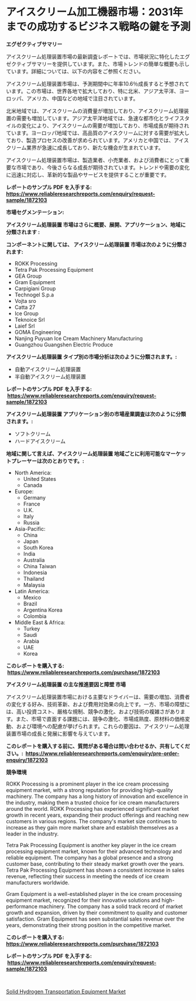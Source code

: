 <p><h1>アイスクリーム加工機器市場：2031年までの成功するビジネス戦略の鍵を予測</h1></p><p><strong>エグゼクティブサマリー</strong></p>
<p><p>アイスクリーム処理装置市場の最新調査レポートでは、市場状況に特化したエグゼクティブサマリーを提供しています。また、市場トレンドの簡単な概要も示しています。詳細については、以下の内容をご参照ください。</p><p>アイスクリーム処理装置市場は、予測期間中に年率10.6％成長すると予想されています。この市場は、世界各地で拡大しており、特に北米、アジア太平洋、ヨーロッパ、アメリカ、中国などの地域で注目されています。</p><p>北米地域では、アイスクリームの消費量が増加しており、アイスクリーム処理装置の需要も増加しています。アジア太平洋地域では、急速な都市化とライフスタイルの変化により、アイスクリームの需要が増加しており、市場成長が期待されています。ヨーロッパ地域では、高品質のアイスクリームに対する需要が拡大しており、製造プロセスの改善が求められています。アメリカと中国では、アイスクリーム業界が急速に成長しており、新たな機会が生まれています。</p><p>アイスクリーム処理装置市場は、製造業者、小売業者、および消費者にとって重要な市場であり、今後さらなる成長が期待されています。トレンドや需要の変化に迅速に対応し、革新的な製品やサービスを提供することが重要です。</p></p>
<p><strong>レポートのサンプル PDF を入手する: <a href="https://www.reliableresearchreports.com/enquiry/request-sample/1872103">https://www.reliableresearchreports.com/enquiry/request-sample/1872103</a></strong></p>
<p><strong>市場セグメンテーション:</strong></p>
<p><strong> アイスクリーム処理装置 市場はさらに概要、展開、アプリケーション、地域に分類されます :</strong></p>
<p><strong>コンポーネントに関しては、 アイスクリーム処理装置 市場は次のように分類されます: &nbsp;</strong></p>
<p><ul><li>ROKK Processing</li><li>Tetra Pak Processing Equipment</li><li>GEA Group</li><li>Gram Equipment</li><li>Carpigiani Group</li><li>Technogel S.p.a</li><li>Vojta sro</li><li>Catta 27</li><li>Ice Group</li><li>Teknoice Srl</li><li>Laief Srl</li><li>GOMA Engineering</li><li>Nanjing Puyuan Ice Cream Machinery Manufacturing</li><li>Guangzhou Guangshen Electric Produce</li></ul></p>
<p><strong> アイスクリーム処理装置 タイプ別の市場分析は次のように分類されます。:</strong></p>
<p><ul><li>自動アイスクリーム処理装置</li><li>半自動アイスクリーム処理装置</li></ul></p>
<p><strong>レポートのサンプル PDF を入手する: &nbsp;<a href="https://www.reliableresearchreports.com/enquiry/request-sample/1872103">https://www.reliableresearchreports.com/enquiry/request-sample/1872103</a></strong></p>
<p><strong> アイスクリーム処理装置 アプリケーション別の市場産業調査は次のように分類されます。:</strong></p>
<p><ul><li>ソフトクリーム</li><li>ハードアイスクリーム</li></ul></p>
<p><strong>地域に関して言えば、アイスクリーム処理装置 地域ごとに利用可能なマーケットプレーヤーは次のとおりです。:</strong></p>
<p><ul>
    <li>
        North America:
        <ul>
            <li>United States</li>
            <li>Canada</li>
        </ul>
    </li>
    <li>
        Europe:
        <ul>
            <li>Germany</li>
            <li>France</li>
            <li>U.K.</li>
            <li>Italy</li>
            <li>Russia</li>
        </ul>
    </li>
    <li>
        Asia-Pacific:
        <ul>
            <li>China</li>
            <li>Japan</li>
            <li>South Korea</li>
            <li>India</li>
            <li>Australia</li>
            <li>China Taiwan</li>
            <li>Indonesia</li>
            <li>Thailand</li>
            <li>Malaysia</li>
        </ul>
    </li>
    <li>
        Latin America:
        <ul>
            <li>Mexico</li>
            <li>Brazil</li>
            <li>Argentina Korea</li>
            <li>Colombia</li>
        </ul>
    </li>
    <li>
        Middle East & Africa:
        <ul>
            <li>Turkey</li>
            <li>Saudi</li>
            <li>Arabia</li>
            <li>UAE</li>
            <li>Korea</li>
        </ul>
    </li>
    </ul></p>
<p><strong>このレポートを購入する: &nbsp;<a href="https://www.reliableresearchreports.com/purchase/1872103">https://www.reliableresearchreports.com/purchase/1872103</a></strong></p>
<p><strong>アイスクリーム処理装置 の主な推進要因と障壁 市場</strong></p>
<p><p>アイスクリーム処理装置市場における主要なドライバーは、需要の増加、消費者の変化する好み、技術革新、および費用対効果の向上です。一方、市場の障壁には、高い投資コスト、厳格な規制、競争の激化、および技術の複雑さがあります。また、市場で直面する課題には、競争の激化、市場成熟度、原材料の価格変動、および環境への配慮が挙げられます。これらの要因は、アイスクリーム処理装置市場の成長と発展に影響を与えています。</p></p>
<p><strong>このレポートを購入する前に、質問がある場合は問い合わせるか、共有してください。:&nbsp; <a href="https://www.reliableresearchreports.com/enquiry/pre-order-enquiry/1872103">https://www.reliableresearchreports.com/enquiry/pre-order-enquiry/1872103</a></strong></p>
<p><strong>競争環境</strong></p>
<p><p>ROKK Processing is a prominent player in the ice cream processing equipment market, with a strong reputation for providing high-quality machinery. The company has a long history of innovation and excellence in the industry, making them a trusted choice for ice cream manufacturers around the world. ROKK Processing has experienced significant market growth in recent years, expanding their product offerings and reaching new customers in various regions. The company's market size continues to increase as they gain more market share and establish themselves as a leader in the industry.</p><p>Tetra Pak Processing Equipment is another key player in the ice cream processing equipment market, known for their advanced technology and reliable equipment. The company has a global presence and a strong customer base, contributing to their steady market growth over the years. Tetra Pak Processing Equipment has shown a consistent increase in sales revenue, reflecting their success in meeting the needs of ice cream manufacturers worldwide.</p><p>Gram Equipment is a well-established player in the ice cream processing equipment market, recognized for their innovative solutions and high-performance machinery. The company has a solid track record of market growth and expansion, driven by their commitment to quality and customer satisfaction. Gram Equipment has seen substantial sales revenue over the years, demonstrating their strong position in the competitive market.</p></p>
<p><strong>このレポートを購入する: &nbsp; <a href="https://www.reliableresearchreports.com/purchase/1872103">https://www.reliableresearchreports.com/purchase/1872103</a></strong></p>
<p><strong>レポートのサンプル PDF を入手する: &nbsp;<a href="https://www.reliableresearchreports.com/enquiry/request-sample/1872103">https://www.reliableresearchreports.com/enquiry/request-sample/1872103</a></strong><strong></strong></p>
<p>&nbsp;</p>
<p><p><a href="https://funky-papaya-cf4.notion.site/Solid-Hydrogen-Transportation-Equipment-Market-Furnish-Information-about-Market-Size-Market-Share--d22d26c6ef5a481da4395d88c05eba2e">Solid Hydrogen Transportation Equipment Market</a></p></p>